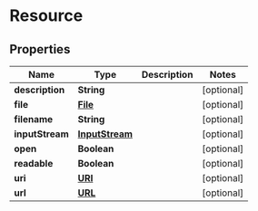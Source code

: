 
# Resource

## Properties
Name | Type | Description | Notes
------------ | ------------- | ------------- | -------------
**description** | **String** |  |  [optional]
**file** | [**File**](File.md) |  |  [optional]
**filename** | **String** |  |  [optional]
**inputStream** | [**InputStream**](InputStream.md) |  |  [optional]
**open** | **Boolean** |  |  [optional]
**readable** | **Boolean** |  |  [optional]
**uri** | [**URI**](URI.md) |  |  [optional]
**url** | [**URL**](URL.md) |  |  [optional]




